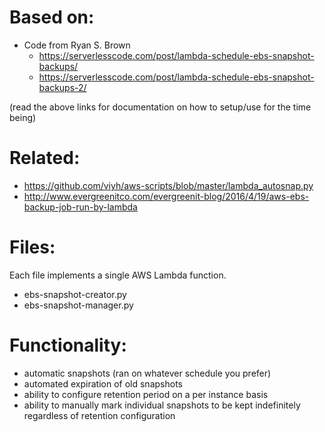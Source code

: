 # Based on:

- Code from Ryan S. Brown
  - https://serverlesscode.com/post/lambda-schedule-ebs-snapshot-backups/
  - https://serverlesscode.com/post/lambda-schedule-ebs-snapshot-backups-2/

(read the above links for documentation on how to setup/use for the time being)

# Related:

- https://github.com/viyh/aws-scripts/blob/master/lambda_autosnap.py
- http://www.evergreenitco.com/evergreenit-blog/2016/4/19/aws-ebs-backup-job-run-by-lambda

# Files:

Each file implements a single AWS Lambda function.

- ebs-snapshot-creator.py
- ebs-snapshot-manager.py

# Functionality:

- automatic snapshots (ran on whatever schedule you prefer)
- automated expiration of old snapshots
- ability to configure retention period on a per instance basis
- ability to manually mark individual snapshots to be kept indefinitely regardless of retention configuration
